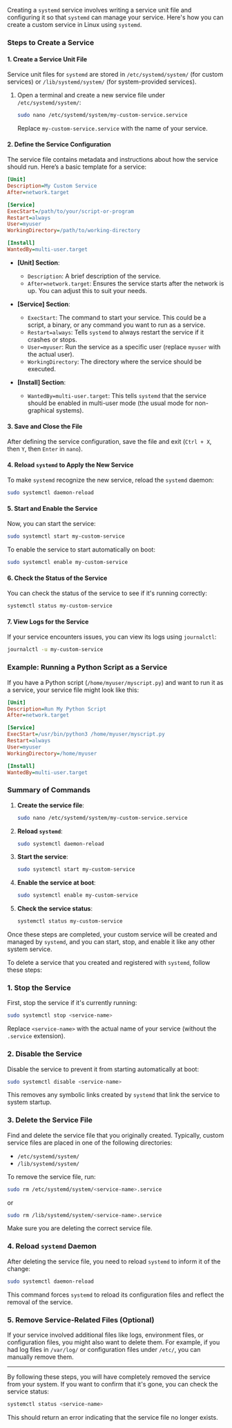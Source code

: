 Creating a `systemd` service involves writing a service unit file and configuring it so that `systemd` can manage your service. Here's how you can create a custom service in Linux using `systemd`.

### Steps to Create a Service

#### 1. **Create a Service Unit File**
Service unit files for `systemd` are stored in `/etc/systemd/system/` (for custom services) or `/lib/systemd/system/` (for system-provided services). 

1. Open a terminal and create a new service file under `/etc/systemd/system/`:

   ```bash
   sudo nano /etc/systemd/system/my-custom-service.service
   ```

   Replace `my-custom-service.service` with the name of your service.

#### 2. **Define the Service Configuration**
The service file contains metadata and instructions about how the service should run. Here’s a basic template for a service:

```ini
[Unit]
Description=My Custom Service
After=network.target

[Service]
ExecStart=/path/to/your/script-or-program
Restart=always
User=myuser
WorkingDirectory=/path/to/working-directory

[Install]
WantedBy=multi-user.target
```

- **[Unit] Section**:
  - `Description`: A brief description of the service.
  - `After=network.target`: Ensures the service starts after the network is up. You can adjust this to suit your needs.

- **[Service] Section**:
  - `ExecStart`: The command to start your service. This could be a script, a binary, or any command you want to run as a service.
  - `Restart=always`: Tells `systemd` to always restart the service if it crashes or stops.
  - `User=myuser`: Run the service as a specific user (replace `myuser` with the actual user).
  - `WorkingDirectory`: The directory where the service should be executed.

- **[Install] Section**:
  - `WantedBy=multi-user.target`: This tells `systemd` that the service should be enabled in multi-user mode (the usual mode for non-graphical systems).

#### 3. **Save and Close the File**
After defining the service configuration, save the file and exit (`Ctrl + X`, then `Y`, then `Enter` in `nano`).

#### 4. **Reload `systemd` to Apply the New Service**
To make `systemd` recognize the new service, reload the `systemd` daemon:

```bash
sudo systemctl daemon-reload
```

#### 5. **Start and Enable the Service**
Now, you can start the service:

```bash
sudo systemctl start my-custom-service
```

To enable the service to start automatically on boot:

```bash
sudo systemctl enable my-custom-service
```

#### 6. **Check the Status of the Service**
You can check the status of the service to see if it's running correctly:

```bash
systemctl status my-custom-service
```

#### 7. **View Logs for the Service**
If your service encounters issues, you can view its logs using `journalctl`:

```bash
journalctl -u my-custom-service
```

### Example: Running a Python Script as a Service
If you have a Python script (`/home/myuser/myscript.py`) and want to run it as a service, your service file might look like this:

```ini
[Unit]
Description=Run My Python Script
After=network.target

[Service]
ExecStart=/usr/bin/python3 /home/myuser/myscript.py
Restart=always
User=myuser
WorkingDirectory=/home/myuser

[Install]
WantedBy=multi-user.target
```

### Summary of Commands
1. **Create the service file**:
   ```bash
   sudo nano /etc/systemd/system/my-custom-service.service
   ```

2. **Reload `systemd`**:
   ```bash
   sudo systemctl daemon-reload
   ```

3. **Start the service**:
   ```bash
   sudo systemctl start my-custom-service
   ```

4. **Enable the service at boot**:
   ```bash
   sudo systemctl enable my-custom-service
   ```

5. **Check the service status**:
   ```bash
   systemctl status my-custom-service
   ```

Once these steps are completed, your custom service will be created and managed by `systemd`, and you can start, stop, and enable it like any other system service.





To delete a service that you created and registered with `systemd`, follow these steps:

### 1. **Stop the Service**
First, stop the service if it's currently running:

```bash
sudo systemctl stop <service-name>
```

Replace `<service-name>` with the actual name of your service (without the `.service` extension).

### 2. **Disable the Service**
Disable the service to prevent it from starting automatically at boot:

```bash
sudo systemctl disable <service-name>
```

This removes any symbolic links created by `systemd` that link the service to system startup.

### 3. **Delete the Service File**
Find and delete the service file that you originally created. Typically, custom service files are placed in one of the following directories:
- `/etc/systemd/system/`
- `/lib/systemd/system/`

To remove the service file, run:

```bash
sudo rm /etc/systemd/system/<service-name>.service
```

or

```bash
sudo rm /lib/systemd/system/<service-name>.service
```

Make sure you are deleting the correct service file.

### 4. **Reload `systemd` Daemon**
After deleting the service file, you need to reload `systemd` to inform it of the change:

```bash
sudo systemctl daemon-reload
```

This command forces `systemd` to reload its configuration files and reflect the removal of the service.

### 5. **Remove Service-Related Files (Optional)**
If your service involved additional files like logs, environment files, or configuration files, you might also want to delete them. For example, if you had log files in `/var/log/` or configuration files under `/etc/`, you can manually remove them.

---

By following these steps, you will have completely removed the service from your system. If you want to confirm that it's gone, you can check the service status:

```bash
systemctl status <service-name>
```

This should return an error indicating that the service file no longer exists.